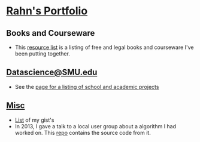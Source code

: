 # <a href="https://rahnl.github.io/Portfolio/">Rahn's Portfolio</a>

## Books and Courseware
- This <a href="./dsresources.md">resource list</a> is a listing of free and legal books and courseware I've been putting together.

## Datascience@SMU.edu
- See the <a href="./datascience@smu.md"> page for a listing of school and academic projects

## Misc
- <a href="https://gist.github.com/RahnL">List</a> of my gist's
- In 2013, I gave a talk to a local user group about a algorithm I had worked on. 
This <a href="https://github.com/RahnL/FindPersonDemo">repo</a> contains the source code from it.
